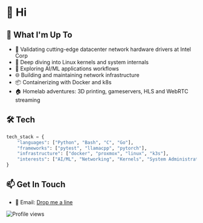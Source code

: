 # 👋 Hi

## 🚀 What I'm Up To

- 🔬 Validating cutting-edge datacenter network hardware drivers at Intel Corp
- 🐧 Deep diving into Linux kernels and system internals
- 🤖 Exploring AI/ML applications workflows
- 🌐 Building and maintaining network infrastructure
- 📦 Containerizing with Docker and k8s
- 🏠 Homelab adventures: 3D printing, gameservers, HLS and WebRTC streaming

## 🛠️ Tech

```python
tech_stack = {
    "languages": ["Python", "Bash", "C", "Go"],
    "frameworks": ["pytest", "llamacpp", "pytorch"],
    "infrastructure": ["docker", "proxmox", "linux", "k3s"],
    "interests": ["AI/ML", "Networking", "Kernels", "System Administration"]
}
```
## 📫 Get In Touch

- 📧 Email: [Drop me a line](mailto:sreg@sreg.io)

![Profile views](https://komarev.com/ghpvc/?username=sregister&color=blueviolet)
